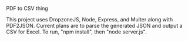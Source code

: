 PDF to CSV thing

This project uses DropzoneJS, Node, Express, and Multer along with PDF2JSON. Current plans are to parse the generated JSON and output a CSV for Excel. To run, "npm install", then "node server.js".
